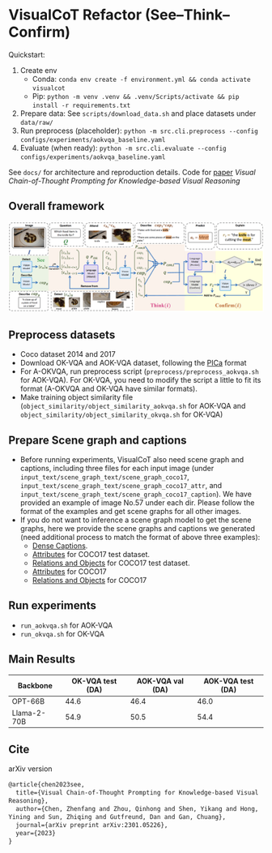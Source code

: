 # VisualCoT Refactor (See–Think–Confirm)

Quickstart:

1. Create env
   - Conda: `conda env create -f environment.yml && conda activate visualcot`
   - Pip: `python -m venv .venv && .venv/Scripts/activate && pip install -r requirements.txt`
2. Prepare data: See `scripts/download_data.sh` and place datasets under `data/raw/`
3. Run preprocess (placeholder): `python -m src.cli.preprocess --config configs/experiments/aokvqa_baseline.yaml`
4. Evaluate (when ready): `python -m src.cli.evaluate --config configs/experiments/aokvqa_baseline.yaml`

See `docs/` for architecture and reproduction details.
Code for [paper](https://arxiv.org/abs/2301.05226) *Visual Chain-of-Thought Prompting for Knowledge-based Visual Reasoning*
## Overall framework
![framework](framework.png)

## Preprocess datasets
* Coco dataset 2014 and 2017
* Download OK-VQA and AOK-VQA dataset, following the [PICa](https://github.com/microsoft/PICa) format
* For A-OKVQA, run preprocess script (`preprocess/preprocess_aokvqa.sh` for AOK-VQA). For OK-VQA, you need to modify the script a little to fit its format (A-OKVQA and OK-VQA have similar formats).
* Make training object similarity file (`object_similarity/object_similarity_aokvqa.sh` for AOK-VQA and `object_similarity/object_similarity_okvqa.sh` for OK-VQA)
## Prepare Scene graph and captions
* Before running experiments, VisualCoT also need scene graph and captions, including three files for each input image (under `input_text/scene_graph_text/scene_graph_coco17`, `input_text/scene_graph_text/scene_graph_coco17_attr`, and `input_text/scene_graph_text/scene_graph_coco17_caption`). We have provided an example of image No.57 under each dir. Please follow the format of the examples and get scene graphs for all other images.
* If you do not want to inference a scene graph model to get the scene graphs, here we provide the scene graphs and captions we generated (need additional process to match the format of above three examples):
  * [Dense Captions](https://umass-my.sharepoint.com/:u:/g/personal/qinhongzhou_umass_edu/ETTHSIaFZt1AnxyZjGDfAhEBIxn1CKM8JIle6rRjFHlLaQ?e=05Bt7N).
  * [Attributes](https://umass-my.sharepoint.com/:u:/g/personal/qinhongzhou_umass_edu/EZh2wLg5CrNIku4nWew40QgB6hwbJiD6jBy5oAxXVYA0zQ?e=TISTYq) for COCO17 test dataset.
  * [Relations and Objects](https://umass-my.sharepoint.com/:u:/g/personal/qinhongzhou_umass_edu/ETf9rj1yrFFJmEkJFGvvCBEBQ1uDz3b6LTSafigANyZcBg?e=15rBIw) for COCO17 test dataset.
  * [Attributes](https://umass-my.sharepoint.com/:u:/g/personal/qinhongzhou_umass_edu/EYNsQp_JD5ZGqmImfz3AWTgBQ3NCPIP9GOGASzLpEXIATQ?e=TD2ToA) for COCO17
  * [Relations and Objects](https://umass-my.sharepoint.com/:u:/g/personal/qinhongzhou_umass_edu/ESSSDHfvXEFMrggmJeuExlEBgCmJar5Ibt17z8yY9ZFgdw?e=cfEisT) for COCO17
## Run experiments
* `run_aokvqa.sh` for AOK-VQA
* `run_okvqa.sh` for OK-VQA
## Main Results
| Backbone    | OK-VQA test (DA) | AOK-VQA val (DA) | AOK-VQA test (DA) |
|-------------|------------------|------------------|-------------------|
| OPT-66B     | 44.6             | 46.4             | 46.0              |
| Llama-2-70B | 54.9             | 50.5             | 54.4              |
## Cite
arXiv version
```
@article{chen2023see,
  title={Visual Chain-of-Thought Prompting for Knowledge-based Visual Reasoning},
  author={Chen, Zhenfang and Zhou, Qinhong and Shen, Yikang and Hong, Yining and Sun, Zhiqing and Gutfreund, Dan and Gan, Chuang},
  journal={arXiv preprint arXiv:2301.05226},
  year={2023}
}
```
